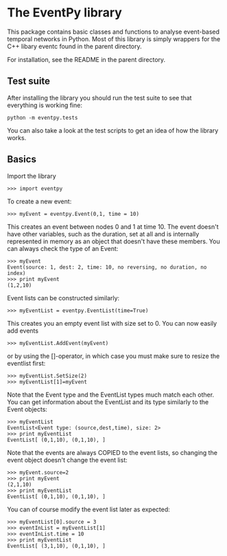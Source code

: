 The EventPy library
===================

This package contains basic classes and functions to analyse event-based temporal networks in Python. Most of this library is simply wrappers for the C++ libary eventc found in the parent directory.

For installation, see the README in the parent directory.


Test suite
----------

After installing the library you should run the test suite to see that everything is working fine:

```
python -m eventpy.tests
```

You can also take a look at the test scripts to get an idea of how the library works.

Basics
------

Import the library
```
>>> import eventpy
```

To create a new event:

```
>>> myEvent = eventpy.Event(0,1, time = 10)
```

This creates an event between nodes 0 and 1 at time 10. The event doesn't have other variables, such as the duration, set at all and is internally represented in memory as an object that doesn't have these members. You can always check the type of an Event:

```
>>> myEvent
Event(source: 1, dest: 2, time: 10, no reversing, no duration, no index)
>>> print myEvent
(1,2,10)
```

Event lists can be constructed similarly:

```
>>> myEventList = eventpy.EventList(time=True)
```

This creates you an empty event list with size set to 0. You can now easily add events

```
>>> myEventList.AddEvent(myEvent)
```

or by using the []-operator, in which case you must make sure to resize the eventlist first:

```
>>> myEventList.SetSize(2)
>>> myEventList[1]=myEvent
```

Note that the Event type and the EventList types much match each other. You can get information about the EventList and its type similarly to the Event objects:

```
>>> myEventList
EventList<Event type: (source,dest,time), size: 2>
>>> print myEventList
EventList[ (0,1,10), (0,1,10), ]
```

Note that the events are always COPIED to the event lists, so changing the event object doesn't change the event list:

```
>>> myEvent.source=2
>>> print myEvent
(2,1,10)
>>> print myEventList
EventList[ (0,1,10), (0,1,10), ]
```

You can of course modify the event list later as expected:

```
>>> myEventList[0].source = 3
>>> eventInList = myEventList[1]
>>> eventInList.time = 10
>>> print myEventList
EventList[ (3,1,10), (0,1,10), ]
```



